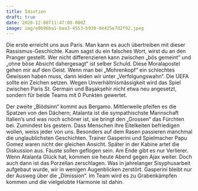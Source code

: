 ```yaml
---
title: Idiotien
draft: true
date: 2020-12-08T11:47:00.000Z
image: img/e0b96ba1-baa3-4553-b930-de425e7d2f92.jpeg
---
```

Die erste erreicht uns aus Paris. Man kann es auch übertreiben mit dieser Rassismus-Geschichte. Kaum sagst du ein falsches Wort, wirst du an den Pranger gestellt. Wer nicht differenzieren kann zwischen „bös gemeint“ und „ohne böse Absicht dahergesagt“ ist selber Schuld. Diese Moralapostel gehen mir auf den Geist. Wenn man bei „Mohrenkopf“ ein schlechtes Gewissen haben muss, dann leiden wir unter „Verfolgungswahn“. Die UEFA sollte ein Zeichen setzen. Wegen Unverhältnismässigkeit wird das Spiel zwischen Paris St. Germain und Başakşehir nicht etwa neu angesetzt, sondern für beide Teams mit 0 Punkten gewertet.

Der zweite „Blödsinn“ kommt aus Bergamo. Mittlerweile pfeifen es die Spatzen von den Dächern; Atalanta ist die sympathischste Mannschaft Italien‘s und was noch schöner ist, sie bringt den „Grossen“ das Fürchten bei. Zumindest bis gestern. Dass Menschen ihre Eitelkeiten befriedigen wollen, weiss jeder von uns. Besonders auf dem Rasen passieren manchmal die unglaublichsten Geschichten. Trainer Gasperini und Spielmacher Papu Gomez waren nicht der gleichen Ansicht. Später in der Kabine artet die Diskussion aus. Fäuste sollen geflogen sein. Am Ende gibt es nur Verlierer. Wenn Atalanta Glück hat, kommen sie heute Abend gegen Ajax weiter. Doch auch dann ist das Porzellan zerschlagen. Was in jahrelanger Sisyphusarbeit aufgebaut wurde, wir in wenigen Augenblicken zerstört. Gasperini bleibt nur der Ausweg über die „Dimission“. Im Team wird es zu Grabenkämpfen kommen und die vielgelobte Harmonie ist dahin.